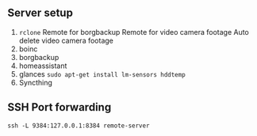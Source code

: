 ## Server setup

1. `rclone`
    Remote for borgbackup
    Remote for video camera footage
    Auto delete video camera footage
2. boinc
3. borgbackup
4. homeassistant
5. glances
    `sudo apt-get install lm-sensors hddtemp` 
6. Syncthing


## SSH Port forwarding

~~~
ssh -L 9384:127.0.0.1:8384 remote-server
~~~

